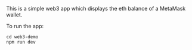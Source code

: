 This is a simple web3 app which displays the eth balance of a MetaMask wallet.

To run the app:
```
cd web3-demo
npm run dev
```
